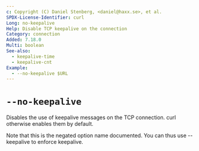 ```yaml
---
c: Copyright (C) Daniel Stenberg, <daniel@haxx.se>, et al.
SPDX-License-Identifier: curl
Long: no-keepalive
Help: Disable TCP keepalive on the connection
Category: connection
Added: 7.18.0
Multi: boolean
See-also:
  - keepalive-time
  - keepalive-cnt
Example:
  - --no-keepalive $URL
---
```


# `--no-keepalive`

Disables the use of keepalive messages on the TCP connection. curl otherwise
enables them by default.

Note that this is the negated option name documented. You can thus use
--keepalive to enforce keepalive.
